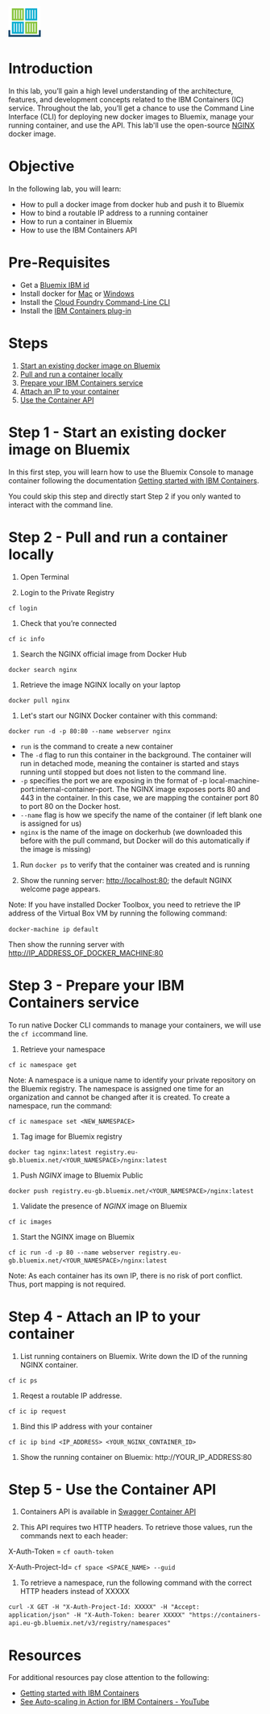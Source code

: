 ![](./images/container_icon64x64.png)
# Introduction

In this lab, you’ll gain a high level understanding of the architecture, features, and development concepts related to the IBM Containers (IC) service. Throughout the lab, you’ll get a chance to use the Command Line Interface (CLI) for deploying new docker images to Bluemix, manage your running container, and use the API. This lab'll use the open-source [NGINX](https://www.nginx.com/) docker image.


# Objective

In the following lab, you will learn:

+ How to pull a docker image from docker hub and push it to Bluemix
+ How to bind a routable IP address to a running container
+ How to run a container in Bluemix
+ How to use the IBM Containers API


# Pre-Requisites

+ Get a [Bluemix IBM id](https://bluemix.net)
+ Install docker for [Mac](https://docs.docker.com/engine/installation/mac/) or [Windows](https://docs.docker.com/engine/installation/windows/)
+ Install the [Cloud Foundry Command-Line CLI](https://github.com/cloudfoundry/cli/releases)
+ Install the [IBM Containers plug-in](https://new-console.ng.bluemix.net/docs/containers/container_cli_cfic.html)


# Steps

1. [Start an existing docker image on Bluemix](#step-1---start-an-existing-docker-image-on-bluemix)
2. [Pull and run a container locally](#step-2---pull-and-run-a-container-locally)
3. [Prepare your IBM Containers service](#step-3---prepare-your-ibm-containers-service)
4. [Attach an IP to your container](#step-4---attach-an-ip-to-your-container)
5. [Use the Container API](#step-5---use-the-container-api)


# Step 1 - Start an existing docker image on Bluemix

In this first step, you will learn how to use the Bluemix Console to manage container following the documentation [Getting started with IBM Containers](https://console.ng.bluemix.net/docs/containers/container_index.html).

You could skip this step and directly start Step 2 if you only wanted to interact with the command line.


# Step 2 - Pull and run a container locally

1. Open Terminal

1. Login to the Private Registry
  ```
  cf login
  ```

1. Check that you’re connected
  ```
  cf ic info
  ```

1. Search the NGINX official image from Docker Hub
  ```
  docker search nginx
  ```

1. Retrieve the image NGINX locally on your laptop
  ```
  docker pull nginx
  ```

1. Let's start our NGINX Docker container with this command:
  ```
  docker run -d -p 80:80 --name webserver nginx
  ```
  
  + ```run``` is the command to create a new container
  + The ```-d``` flag to run this container in the background. The container will run in detached mode, meaning the container is started and stays running until stopped but does not listen to the command line.
  + ```-p``` specifies the port we are exposing in the format of -p local-machine-port:internal-container-port. The NGINX image exposes ports 80 and 443 in the container. In this case, we are mapping the container port 80 to port 80 on the Docker host.
  + ```--name``` flag is how we specify the name of the container (if left blank one is assigned for us)
  + ```nginx``` is the name of the image on dockerhub (we downloaded this before with the pull command, but Docker will do this automatically if the image is missing)

1. Run ```docker ps``` to verify that the container was created and is running

1. Show the running server: [http://localhost:80](http://localhost:80); the default NGINX welcome page appears.

  Note: If you have installed Docker Toolbox, you need to retrieve the IP address of the Virtual Box VM by running the following command:

  ```docker-machine ip default```

  Then show the running server with [http://IP_ADDRESS_OF_DOCKER_MACHINE:80](http://IP_ADDRESS_OF_DOCKER_MACHINE:80)


# Step 3 - Prepare your IBM Containers service

To run native Docker CLI commands to manage your containers, we will use the ```cf ic```command line.

1. Retrieve your namespace
  ```
  cf ic namespace get
  ```
  
  Note: A namespace is a unique name to identify your private repository on the Bluemix registry. The namespace is assigned one time for an organization and cannot be changed after it is created. To create a namespace, run the command:
  ```
  cf ic namespace set <NEW_NAMESPACE>
  ```
  
1. Tag image for Bluemix registry
  ```
  docker tag nginx:latest registry.eu-gb.bluemix.net/<YOUR_NAMESPACE>/nginx:latest
  ```
 
1. Push ​*NGINX*​ image to Bluemix Public
  ```
  docker push registry.eu-gb.bluemix.net/<YOUR_NAMESPACE>/nginx:latest
  ```

1. Validate the presence of ​*NGINX*​ image on Bluemix
  ```
  cf ic images
  ```

1. Start the NGINX image on Bluemix
  ```
  cf ic run -d -p 80 --name webserver registry.eu-gb.bluemix.net/<YOUR_NAMESPACE>/nginx:latest
  ```

  Note: As each container has its own IP, there is no risk of port conflict. Thus, port mapping is not required.

# Step 4 - Attach an IP to your container

1. List running containers on Bluemix. Write down the ID of the running NGINX container.
  ```
  cf ic ps
  ```
  
1. Reqest a routable IP addresse.
  ```
  cf ic ip request
  ```

1. Bind this IP address with your container
  ```
  cf ic ip bind <IP_ADDRESS> <YOUR_NGINX_CONTAINER_ID>
  ```

1. Show the running container on Bluemix: http://YOUR_IP_ADDRESS:80


# Step 5 - Use the Container API

1. Containers API is available in [Swagger Container API](http://ccsapi-doc.mybluemix.net) 

1. This API requires two HTTP headers. To retrieve those values, run the commands next to each header:

  X-Auth-Token     = ```cf oauth-token```
  
  X-Auth-Project-Id= ```cf space <SPACE_NAME> --guid```

1. To retrieve a namespace, run the following command with the correct HTTP headers instead of XXXXX
  ```
  curl -X GET -H "X-Auth-Project-Id: XXXXX" -H "Accept: application/json" -H "X-Auth-Token: bearer XXXXX" "https://containers-api.eu-gb.bluemix.net/v3/registry/namespaces"
  ```


# Resources

For additional resources pay close attention to the following:

- [Getting started with IBM Containers](https://console.ng.bluemix.net/docs/containers/container_index.html)
- [See Auto-scaling in Action for IBM Containers - YouTube](https://www.youtube.com/watch?v=MFs-pSr2gsw)